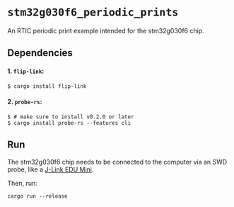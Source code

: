 # `stm32g030f6_periodic_prints`

An RTIC periodic print example intended for the stm32g030f6 chip.

## Dependencies

#### 1. `flip-link`:

```console
$ cargo install flip-link
```

#### 2. `probe-rs`:

``` console
$ # make sure to install v0.2.0 or later
$ cargo install probe-rs --features cli
```


## Run

The stm32g030f6 chip needs to be connected to the computer via an SWD probe, like a [J-Link EDU Mini].

Then, run:

```
cargo run --release
```

[J-Link EDU Mini]: https://www.segger.com/products/debug-probes/j-link/models/j-link-edu-mini/
